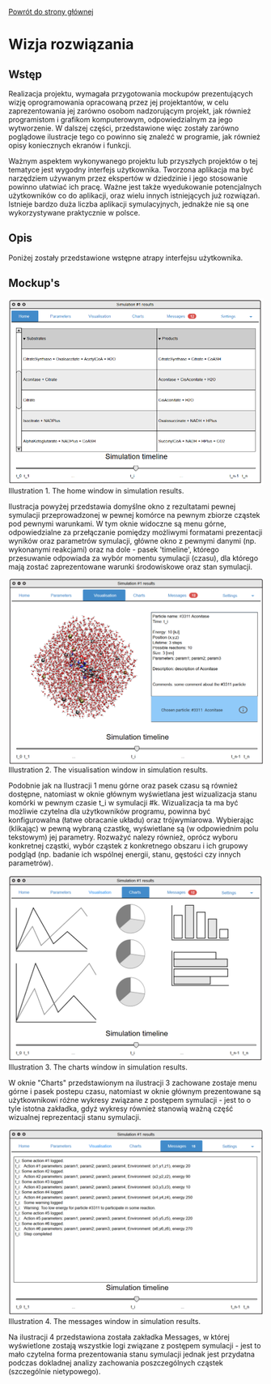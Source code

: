 [Powrót do strony głównej](index)
# Wizja rozwiązania

## Wstęp

Realizacja projektu, wymagała przygotowania mockupów prezentujących wizję oprogramowania opracowaną przez jej projektantów, w celu zaprezentowania jej zarówno osobom nadzorującym projekt, jak również programistom i grafikom komputerowym, odpowiedzialnym za jego wytworzenie. 
W dalszej części, przedstawione więc zostały zarówno poglądowe ilustracje tego co powinno się znaleźć w programie, jak również opisy koniecznych ekranów i funkcji. 

Ważnym aspektem wykonywanego projektu lub przyszłych projektów o tej tematyce jest wygodny interfejs użytkownika. Tworzona aplikacja
ma być narzędziem używanym przez ekspertów w dziedzinie i jego stosowanie powinno ułatwiać ich pracę. Ważne jest także wyedukowanie potencjalnych
użytkowników co do aplikacji, oraz wielu innych istniejących już rozwiązań. Istnieje bardzo duża liczba aplikacji symulacyjnych, jednakże
nie są one wykorzystywane praktycznie w polsce.

## Opis

Poniżej zostały przedstawione wstępne atrapy interfejsu użytkownika.

## Mockup's


![SimulationResultHomeWindow](img/SimulationResultHomeWindow.png "SimulationResultHomeWindow")
Illustration 1. The home window in simulation results.

Ilustracja powyżej przedstawia domyślne okno z rezultatami pewnej symulacji przeprowadzonej w pewnej komórce na pewnym zbiorze cząstek pod pewnymi warunkami. 
W tym oknie widoczne są menu górne, odpowiedzialne za przełączanie pomiędzy możliwymi formatami prezentacji wyników oraz parametrów symulacji, główne okno z pewnymi danymi (np. wykonanymi reakcjami) oraz na dole - pasek 'timeline', którego przesuwanie odpowiada za wybór momentu symulacji (czasu), dla którego mają zostać zaprezentowane warunki środowiskowe oraz stan symulacji. 

![SimulationResultVisualisationWindow](img/SimulationResultVisualisationWindow.png "SimulationResultVisualisationWindow")
Illustration 2. The visualisation window in simulation results.

Podobnie jak na Ilustracji 1 menu górne oraz pasek czasu są również dostępne, natomiast w oknie głównym wyświetlana jest wizualizacja stanu komórki w pewnym czasie t_i w symulacji #k. Wizualizacja ta ma być możliwie czytelna dla użytkowników programu, powinna być konfigurowalna (łatwe obracanie układu) oraz trójwymiarowa. Wybierając (klikając) w pewną wybraną czastkę, wyświetlane są (w odpowiednim polu tekstowym) jej parametry. 
Rozważyć nalezy również, oprócz wyboru konkretnej cząstki, wybór cząstek z konkretnego obszaru i ich grupowy podgląd (np. badanie ich wspólnej energii, stanu, gęstości czy innych parametrów). 

![SimulationResultChartsWindow](img/SimulationResultChartsWindow.png "SimulationResultChartsWindow")
Illustration 3. The charts window in simulation results.

W oknie "Charts" przedstawionym na ilustracji 3 zachowane zostaje menu górne i pasek postepu czasu, natomiast w oknie głównym prezentowane są użytkownikowi różne wykresy związane z postępem symulacji - jest to o tyle istotna zakładka, gdyż wykresy również stanowią ważną część wizualnej reprezentacji stanu symulacji. 

![SimulationResultMessagesWindow](img/SimulationResultMessagesWindow.png "SimulationResultMessagesWindow")
Illustration 4. The messages window in simulation results.

Na ilustracji 4 przedstawiona została zakładka Messages, w której wyświetlone zostają wszystkie logi związane z postępem symulacji - jest to mało czytelna forma prezentowania stanu symulacji jednak jest przydatna podczas dokladnej analizy zachowania poszczególnych cząstek (szczególnie nietypowego). 